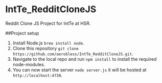 IntTe_RedditCloneJS
===================

Reddit Clone JS Project for IntTe at HSR.


##Project setup
1. Install Node.js `brew install node`.
2. Clone this repository `git clone https://github.com/aerobless/IntTe_RedditCloneJS.git`.
3. Navigate to the local repo and run `npm install` to install the required node-modules.
4. You can now start the server `node server.js` it will be hosted at `http://localhost:4730`.
